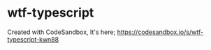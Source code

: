 # wtf-typescript

Created with CodeSandbox, It's here;
https://codesandbox.io/s/wtf-typescript-kwn88
